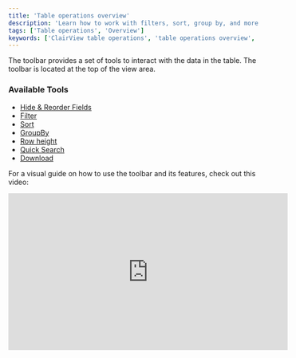 ```yaml
---
title: 'Table operations overview'
description: 'Learn how to work with filters, sort, group by, and more in ClairView.'
tags: ['Table operations', 'Overview']
keywords: ['ClairView table operations', 'table operations overview', 'hide field', 'show field', 'filter', 'sort', 'group by', 'record height', 'quick search', 'download', 'search']
---
```



The toolbar provides a set of tools to interact with the data in the table. The toolbar is located at the top of the view area.

### Available Tools
- [Hide & Reorder Fields](/table-operations/field-operations)
- [Filter](/table-operations/filter)
- [Sort](/table-operations/sort)
- [GroupBy](/table-operations/group-by)
- [Row height](/table-operations/row-height)
- [Quick Search](/table-operations/search)
- [Download](/table-operations/download)

For a visual guide on how to use the toolbar and its features, check out this video:

<center>
    <iframe width="560" height="315" src="https://www.youtube.com/embed/pvwoZ7vzWNI?si=eZ00r_p5hhuE1mQW?&start=16" frameborder="0" allow="accelerometer; autoplay; clipboard-write; encrypted-media; gyroscope; picture-in-picture" allowfullscreen ></iframe>
</center>
